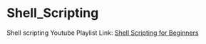 # Shell_Scripting
Shell scripting
Youtube Playlist Link: [Shell Scripting for Beginners]([url](https://www.youtube.com/playlist?list=PLS1QulWo1RIYmaxcEqw5JhK3b-6rgdWO_)https://www.youtube.com/playlist?list=PLS1QulWo1RIYmaxcEqw5JhK3b-6rgdWO_)

